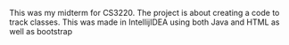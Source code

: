 This was my midterm for CS3220. The project is about creating a code to track classes. This was made in IntellijIDEA using both Java and HTML as well as bootstrap

